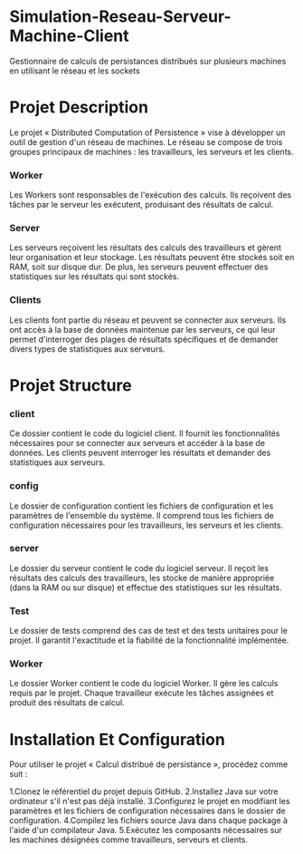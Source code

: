 # Simulation-Reseau-Serveur-Machine-Client
Gestionnaire de calculs de persistances distribués sur plusieurs machines en utilisant le réseau et les sockets

# Projet Description

Le projet « Distributed Computation of Persistence » vise à développer un outil de gestion d'un réseau de machines. Le réseau se compose de trois groupes principaux de machines : les travailleurs, les serveurs et les clients.

### Worker
Les Workers sont responsables de l'exécution des calculs. Ils reçoivent des tâches par le serveur les exécutent, produisant des résultats de calcul.

### Server 
Les serveurs reçoivent les résultats des calculs des travailleurs et gèrent leur organisation et leur stockage. Les résultats peuvent être stockés soit en RAM, soit sur disque dur. De plus, les serveurs peuvent effectuer des statistiques sur les résultats qui sont stockés.

### Clients
Les clients font partie du réseau et peuvent se connecter aux serveurs. 
Ils ont accès à la base de données maintenue par les serveurs, ce qui leur permet d'interroger des plages de résultats spécifiques et de demander divers types de statistiques aux serveurs.

# Projet Structure

### client
Ce dossier contient le code du logiciel client. Il fournit les fonctionnalités nécessaires pour se connecter aux serveurs et accéder à la base de données.
Les clients peuvent interroger les résultats et demander des statistiques aux serveurs.

### config
Le dossier de configuration contient les fichiers de configuration et les paramètres de l'ensemble du système. Il comprend tous les fichiers de configuration nécessaires pour les travailleurs, les serveurs et les clients.

### server
Le dossier du serveur contient le code du logiciel serveur. Il reçoit les résultats des calculs des travailleurs, les stocke de manière appropriée (dans la RAM ou sur disque) et effectue des statistiques sur les résultats.

### Test
Le dossier de tests comprend des cas de test et des tests unitaires pour le projet. Il garantit l'exactitude et la fiabilité de la fonctionnalité implémentée.

### Worker 
Le dossier Worker contient le code du logiciel Worker. Il gère les calculs requis par le projet. Chaque travailleur exécute les tâches assignées et produit des résultats de calcul.

# Installation Et Configuration
Pour utiliser le projet « Calcul distribué de persistance », procédez comme suit :

1.Clonez le référentiel du projet depuis GitHub.
2.Installez Java sur votre ordinateur s'il n'est pas déjà installé.
3.Configurez le projet en modifiant les paramètres et les fichiers de configuration nécessaires dans le dossier de configuration.
4.Compilez les fichiers source Java dans chaque package à l'aide d'un compilateur Java.
5.Exécutez les composants nécessaires sur les machines désignées comme travailleurs, serveurs et clients.
